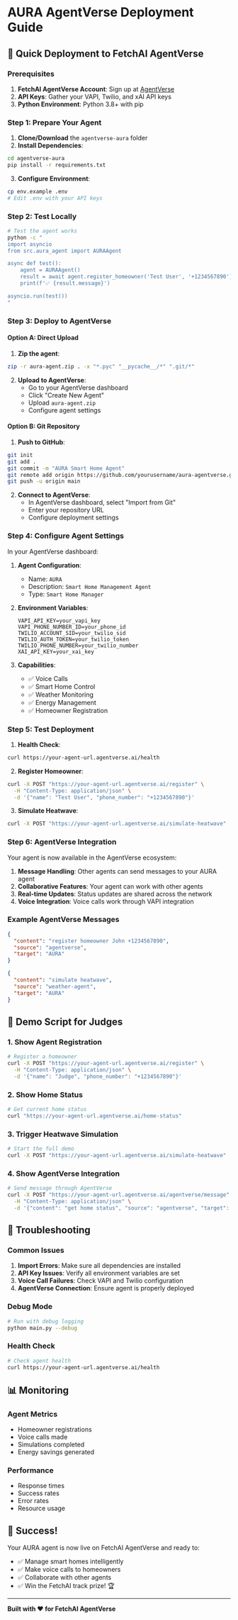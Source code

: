 # AURA AgentVerse Deployment Guide

## 🚀 Quick Deployment to FetchAI AgentVerse

### Prerequisites
1. **FetchAI AgentVerse Account**: Sign up at [AgentVerse](https://agentverse.ai)
2. **API Keys**: Gather your VAPI, Twilio, and xAI API keys
3. **Python Environment**: Python 3.8+ with pip

### Step 1: Prepare Your Agent

1. **Clone/Download** the `agentverse-aura` folder
2. **Install Dependencies**:
```bash
cd agentverse-aura
pip install -r requirements.txt
```

3. **Configure Environment**:
```bash
cp env.example .env
# Edit .env with your API keys
```

### Step 2: Test Locally

```bash
# Test the agent works
python -c "
import asyncio
from src.aura_agent import AURAAgent

async def test():
    agent = AURAAgent()
    result = await agent.register_homeowner('Test User', '+1234567890')
    print(f'✅ {result.message}')

asyncio.run(test())
"
```

### Step 3: Deploy to AgentVerse

#### Option A: Direct Upload
1. **Zip the agent**:
```bash
zip -r aura-agent.zip . -x "*.pyc" "__pycache__/*" ".git/*"
```

2. **Upload to AgentVerse**:
   - Go to your AgentVerse dashboard
   - Click "Create New Agent"
   - Upload `aura-agent.zip`
   - Configure agent settings

#### Option B: Git Repository
1. **Push to GitHub**:
```bash
git init
git add .
git commit -m "AURA Smart Home Agent"
git remote add origin https://github.com/yourusername/aura-agentverse.git
git push -u origin main
```

2. **Connect to AgentVerse**:
   - In AgentVerse dashboard, select "Import from Git"
   - Enter your repository URL
   - Configure deployment settings

### Step 4: Configure Agent Settings

In your AgentVerse dashboard:

1. **Agent Configuration**:
   - Name: `AURA`
   - Description: `Smart Home Management Agent`
   - Type: `Smart Home Manager`

2. **Environment Variables**:
   ```
   VAPI_API_KEY=your_vapi_key
   VAPI_PHONE_NUMBER_ID=your_phone_id
   TWILIO_ACCOUNT_SID=your_twilio_sid
   TWILIO_AUTH_TOKEN=your_twilio_token
   TWILIO_PHONE_NUMBER=your_twilio_number
   XAI_API_KEY=your_xai_key
   ```

3. **Capabilities**:
   - ✅ Voice Calls
   - ✅ Smart Home Control
   - ✅ Weather Monitoring
   - ✅ Energy Management
   - ✅ Homeowner Registration

### Step 5: Test Deployment

1. **Health Check**:
```bash
curl https://your-agent-url.agentverse.ai/health
```

2. **Register Homeowner**:
```bash
curl -X POST "https://your-agent-url.agentverse.ai/register" \
  -H "Content-Type: application/json" \
  -d '{"name": "Test User", "phone_number": "+1234567890"}'
```

3. **Simulate Heatwave**:
```bash
curl -X POST "https://your-agent-url.agentverse.ai/simulate-heatwave"
```

### Step 6: AgentVerse Integration

Your agent is now available in the AgentVerse ecosystem:

1. **Message Handling**: Other agents can send messages to your AURA agent
2. **Collaborative Features**: Your agent can work with other agents
3. **Real-time Updates**: Status updates are shared across the network
4. **Voice Integration**: Voice calls work through VAPI integration

### Example AgentVerse Messages

```json
{
  "content": "register homeowner John +1234567890",
  "source": "agentverse",
  "target": "AURA"
}
```

```json
{
  "content": "simulate heatwave",
  "source": "weather-agent",
  "target": "AURA"
}
```

## 🎯 Demo Script for Judges

### 1. Show Agent Registration
```bash
# Register a homeowner
curl -X POST "https://your-agent-url.agentverse.ai/register" \
  -H "Content-Type: application/json" \
  -d '{"name": "Judge", "phone_number": "+1234567890"}'
```

### 2. Show Home Status
```bash
# Get current home status
curl "https://your-agent-url.agentverse.ai/home-status"
```

### 3. Trigger Heatwave Simulation
```bash
# Start the full demo
curl -X POST "https://your-agent-url.agentverse.ai/simulate-heatwave"
```

### 4. Show AgentVerse Integration
```bash
# Send message through AgentVerse
curl -X POST "https://your-agent-url.agentverse.ai/agentverse/message" \
  -H "Content-Type: application/json" \
  -d '{"content": "get home status", "source": "agentverse", "target": "AURA"}'
```

## 🔧 Troubleshooting

### Common Issues

1. **Import Errors**: Make sure all dependencies are installed
2. **API Key Issues**: Verify all environment variables are set
3. **Voice Call Failures**: Check VAPI and Twilio configuration
4. **AgentVerse Connection**: Ensure agent is properly deployed

### Debug Mode

```bash
# Run with debug logging
python main.py --debug
```

### Health Check

```bash
# Check agent health
curl https://your-agent-url.agentverse.ai/health
```

## 📊 Monitoring

### Agent Metrics
- Homeowner registrations
- Voice calls made
- Simulations completed
- Energy savings generated

### Performance
- Response times
- Success rates
- Error rates
- Resource usage

## 🎉 Success!

Your AURA agent is now live on FetchAI AgentVerse and ready to:
- ✅ Manage smart homes intelligently
- ✅ Make voice calls to homeowners
- ✅ Collaborate with other agents
- ✅ Win the FetchAI track prize! 🏆

---

**Built with ❤️ for FetchAI AgentVerse**
